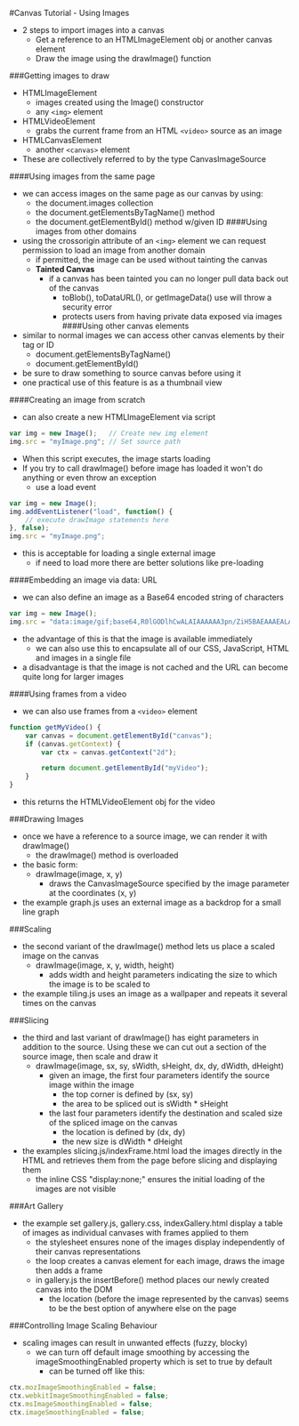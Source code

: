 #Canvas Tutorial - Using Images
- 2 steps to import images into a canvas
    - Get a reference to an HTMLImageElement obj or another canvas element
    - Draw the image using the drawImage() function

###Getting images to draw
- HTMLImageElement
    - images created using the Image() constructor
    - any ```<img>``` element
- HTMLVideoElement
    - grabs the current frame from an HTML ```<video>``` source as an image
- HTMLCanvasElement
    - another ```<canvas>``` element
- These are collectively referred to by the type CanvasImageSource

####Using images from the same page
- we can access images on the same page as our canvas by using:
    - the document.images collection
    - the document.getElementsByTagName() method
    - the document.getElementById() method w/given ID
####Using images from other domains
- using the crossorigin attribute of an ```<img>``` element we can request permission to load an image from another domain
    - if permitted, the image can be used without tainting the canvas
    - **Tainted Canvas**
        - if a canvas has been tainted you can no longer pull data back out of the canvas
            - toBlob(), toDataURL(), or getImageData() use will throw a security error
            - protects users from having private data exposed via images
####Using other canvas elements
- similar to normal images we can access other canvas elements by their tag or ID
    - document.getElementsByTagName()
    - document.getElementById()
- be sure to draw something to source canvas before using it
- one practical use of this feature is as a thumbnail view

####Creating an image from scratch
- can also create a new HTMLImageElement via script
```javascript
var img = new Image();   // Create new img element
img.src = "myImage.png"; // Set source path
```
- When this script executes, the image starts loading
- If you try to call drawImage() before image has loaded it won't do anything or even throw an exception
    - use a load event
```javascript
var img = new Image();
img.addEventListener("load", function() {
    // execute drawImage statements here
}, false);
img.src = "myImage.png";
```
- this is acceptable for loading a single external image
    - if need to load more there are better solutions like pre-loading

####Embedding an image via data: URL
- we can also define an image as a Base64 encoded string of characters
```javascript
var img = new Image();
img.src = "data:image/gif;base64,R0lGODlhCwALAIAAAAAA3pn/ZiH5BAEAAAEALAAAAAALAAsAAAIUhA+hkcuO4lmNVindo7qyrIXiGBYAOw==";
```
- the advantage of this is that the image is available immediately
    - we can also use this to encapsulate all of our CSS, JavaScript, HTML and images in a single file
- a disadvantage is that the image is not cached and the URL can become quite long for larger images

####Using frames from a video
- we can also use frames from a ```<video>``` element
```javascript
function getMyVideo() {
    var canvas = document.getElementById("canvas");
    if (canvas.getContext) {
        var ctx = canvas.getContext("2d");

        return document.getElementById("myVideo");
    }
}
```
- this returns the HTMLVideoElement obj for the video

###Drawing Images
- once we have a reference to a source image, we can render it with drawImage()
    - the drawImage() method is overloaded
- the basic form:
    - drawImage(image, x, y)
        - draws the CanvasImageSource specified by the image parameter at the coordinates (x, y)
- the example graph.js uses an external image as a backdrop for a small line graph

###Scaling
- the second variant of the drawImage() method lets us place a scaled image on the canvas
    - drawImage(image, x, y, width, height)
        - adds width and height parameters indicating the size to which the image is to be scaled to
- the example tiling.js uses an image as a wallpaper and repeats it several times on the canvas

###Slicing
- the third and last variant of drawImage() has eight parameters in addition to the source. Using these we can cut out a section of the source image, then scale and draw it
    - drawImage(image, sx, sy, sWidth, sHeight, dx, dy, dWidth, dHeight)
        - given an image, the first four parameters identify the source image within the image
            - the top corner is defined by (sx, sy)
            - the area to be spliced out is sWidth * sHeight
        - the last four parameters identify the destination and scaled size of the spliced image on the canvas
            - the location is defined by (dx, dy)
            - the new size is dWidth * dHeight
- the examples slicing.js/indexFrame.html load the images directly in the HTML and retrieves them from the page before slicing and displaying them
    - the inline CSS "display:none;" ensures the initial loading of the images are not visible

###Art Gallery
- the example set gallery.js, gallery.css, indexGallery.html display a table of images as individual canvases with frames applied to them
    - the stylesheet ensures none of the images display independently of their canvas representations
    - the loop creates a canvas element for each image, draws the image then adds a frame
    - in gallery.js the insertBefore() method places our newly created canvas into the DOM
        - the location (before the image represented by the canvas) seems to be the best option of anywhere else on the page

###Controlling Image Scaling Behaviour
- scaling images can result in unwanted effects (fuzzy, blocky)
    - we can turn off default image smoothing by accessing the imageSmoothingEnabled property which is set to true by default
        - can be turned off like this:
```javascript
ctx.mozImageSmoothingEnabled = false;
ctx.webkitImageSmoothingEnabled = false;
ctx.msImageSmoothingEnabled = false;
ctx.imageSmoothingEnabled = false;
```
